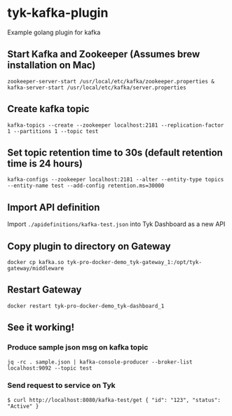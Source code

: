 # tyk-kafka-plugin

Example golang plugin for kafka

## Start Kafka and Zookeeper (Assumes brew installation on Mac)
`zookeeper-server-start /usr/local/etc/kafka/zookeeper.properties & kafka-server-start /usr/local/etc/kafka/server.properties`

## Create kafka topic
`kafka-topics --create --zookeeper localhost:2181 --replication-factor 1 --partitions 1 --topic test`

## Set topic retention time to 30s (default retention time is 24 hours)
`kafka-configs --zookeeper localhost:2181 --alter --entity-type topics --entity-name test --add-config retention.ms=30000`

## Import API definition
Import `./apidefinitions/kafka-test.json` into Tyk Dashboard as a new API

## Copy plugin to directory on Gateway 
`docker cp kafka.so tyk-pro-docker-demo_tyk-gateway_1:/opt/tyk-gateway/middleware`

## Restart Gateway
`docker restart tyk-pro-docker-demo_tyk-dashboard_1`

## See it working!

### Produce sample json msg on kafka topic
`jq -rc . sample.json | kafka-console-producer --broker-list localhost:9092 --topic test`
    
### Send request to service on Tyk
`$ curl http://localhost:8080/kafka-test/get
{
    "id": "123",
    "status": "Active"
}`